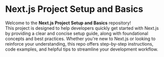 # Next.js Project Setup and Basics

Welcome to the **Next.js Project Setup and Basics** repository!  
This project is designed to help developers quickly get started with Next.js by providing a clear and concise setup guide, along with foundational concepts and best practices. Whether you're new to Next.js or looking to reinforce your understanding, this repo offers step-by-step instructions, code examples, and helpful tips to streamline your development workflow.
